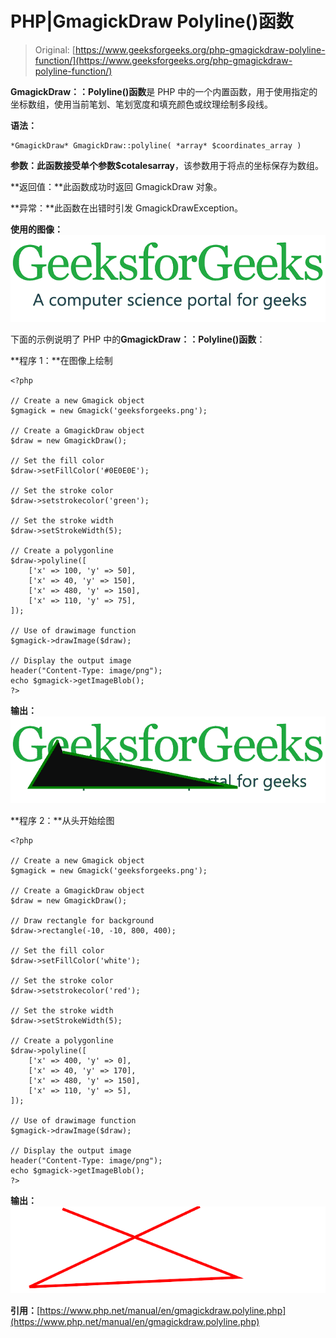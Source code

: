# PHP|GmagickDraw Polyline()函数

> Original: [https://www.geeksforgeeks.org/php-gmagickdraw-polyline-function/](https://www.geeksforgeeks.org/php-gmagickdraw-polyline-function/)

**GmagickDraw：：Polyline()函数**是 PHP 中的一个内置函数，用于使用指定的坐标数组，使用当前笔划、笔划宽度和填充颜色或纹理绘制多段线。

**语法：**

```
*GmagickDraw* GmagickDraw::polyline( *array* $coordinates_array )
```

**参数：**此函数接受单个参数**$cotalesarray**，该参数用于将点的坐标保存为数组。

**返回值：**此函数成功时返回 GmagickDraw 对象。

**异常：**此函数在出错时引发 GmagickDrawException。

**使用的图像：**![](img/07c99ec29e7a50fc3ea91a9d4a8d2f31.png)

下面的示例说明了 PHP 中的**GmagickDraw：：Polyline()函数**：

**程序 1：**在图像上绘制

```
<?php

// Create a new Gmagick object
$gmagick = new Gmagick('geeksforgeeks.png');

// Create a GmagickDraw object
$draw = new GmagickDraw();

// Set the fill color
$draw->setFillColor('#0E0E0E');

// Set the stroke color
$draw->setstrokecolor('green');

// Set the stroke width
$draw->setStrokeWidth(5);

// Create a polygonline
$draw->polyline([
    ['x' => 100, 'y' => 50],
    ['x' => 40, 'y' => 150],
    ['x' => 480, 'y' => 150],
    ['x' => 110, 'y' => 75],
]);

// Use of drawimage function
$gmagick->drawImage($draw);

// Display the output image
header("Content-Type: image/png");
echo $gmagick->getImageBlob();
?>
```

**输出：**
![](img/257a50e09c51356d7453670ee52f333f.png)

**程序 2：**从头开始绘图

```
<?php

// Create a new Gmagick object
$gmagick = new Gmagick('geeksforgeeks.png');

// Create a GmagickDraw object
$draw = new GmagickDraw();

// Draw rectangle for background
$draw->rectangle(-10, -10, 800, 400);

// Set the fill color
$draw->setFillColor('white');

// Set the stroke color
$draw->setstrokecolor('red');

// Set the stroke width
$draw->setStrokeWidth(5);

// Create a polygonline
$draw->polyline([
    ['x' => 400, 'y' => 0],
    ['x' => 40, 'y' => 170],
    ['x' => 480, 'y' => 150],
    ['x' => 110, 'y' => 5],
]);

// Use of drawimage function
$gmagick->drawImage($draw);

// Display the output image
header("Content-Type: image/png");
echo $gmagick->getImageBlob();
?>
```

**输出：**
![](img/6dbe026185e91dd6f47322307be203ee.png)

**引用：**[https://www.php.net/manual/en/gmagickdraw.polyline.php](https://www.php.net/manual/en/gmagickdraw.polyline.php)